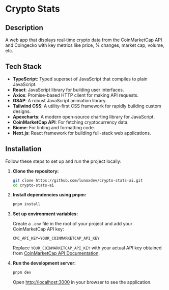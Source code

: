 # Crypto Stats

## Description

A web app that displays real‑time crypto data from the CoinMarketCap API and Coingecko with key metrics like price, % changes, market cap, volume, etc.

## Tech Stack

- **TypeScript**: Typed superset of JavaScript that compiles to plain JavaScript.
- **React**: JavaScript library for building user interfaces.
- **Axios**: Promise-based HTTP client for making API requests.
- **GSAP**: A robust JavaScript animation library.
- **Tailwind CSS**: A utility-first CSS framework for rapidly building custom designs.
- **Apexcharts**: A modern open-source charting library for JavaScript.
- **CoinMarketCap API**: For fetching cryptocurrency data.
- **Biome**: For linting and formatting code.
- **Next.js**: React framework for building full-stack web applications.

## Installation

Follow these steps to set up and run the project locally:

1.  **Clone the repository:**

    ```bash
    git clone https://github.com/lunoxdev/crypto-stats-ai.git
    cd crypto-stats-ai
    ```

2.  **Install dependencies using pnpm:**

    ```bash
    pnpm install
    ```

3.  **Set up environment variables:**

    Create a `.env` file in the root of your project and add your CoinMarketCap API key:

    ```
    CMC_API_KEY=YOUR_COINMARKETCAP_API_KEY
    ```

    Replace `YOUR_COINMARKETCAP_API_KEY` with your actual API key obtained from [CoinMarketCap API Documentation](https://coinmarketcap.com/api/documentation/v1/#section/Quick-Start-Guide).

4.  **Run the development server:**

    ```bash
    pnpm dev
    ```

    Open [http://localhost:3000](http://localhost:3000) in your browser to see the application.
